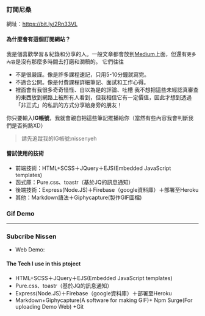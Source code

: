 ### 訂閱尼桑

網址：https://bit.ly/2Rn33VL

#### 為什麼會有這個訂閱網站？

我是個喜歡學習＆紀錄和分享的人。一般文章都會放到[Medium](https://medium.com/nissenyeh)上面，但還有`更多內容`是沒有那麼多時間去打磨和潤稿的。
它們往往
* 不是很嚴謹。像是許多課程速記，只用5-10分鐘就寫完。
* 不適合公開。像是付費課程詳細筆記、面試和工作心得。
* 裡面會有我很多奇奇怪怪、自以為是的評論、吐槽
我不想把這些未經認真審查的東西放到網路上被所有人看到，但我相信它有一定價值，因此才想到透過「非正式」的私訊的方式分享給身旁的朋友！

你只要輸入**IG帳號**，我就會親自把這些筆記推播給你（當然有些內容我會判斷我們是否夠熟XD）
>請先追蹤我的IG帳號:nissenyeh


#### 嘗試使用的技術

* 前端技術：HTML+SCSS＋JQuery＋EJS(Embedded JavaScript templates)
* 函式庫：Pure.css、toastr（基於JQ的訊息通知）
* 後端技術：Express(Node.JS)＋Firebase（google資料庫）＋部署至Heroku
* 其他：Markdown語法＋Giphycapture(製作GIF圖檔)


### Gif Demo




---------------------------------------

### Subcribe Nissen

* Web Demo:

#### The Tech I use in this ptoject

* HTML+SCSS＋JQuery＋EJS(Embedded JavaScript templates)
* Pure.css、toastr（基於JQ的訊息通知）
* Express(Node.JS)＋Firebase（google資料庫）＋部署至Heroku
* Markdown+Giphycapture(A software for making GIF)+ Npm Surge(For uploading Demo Web) +Git

